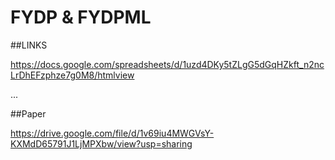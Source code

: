 # FYDP & FYDPML


##LINKS

https://docs.google.com/spreadsheets/d/1uzd4DKy5tZLgG5dGqHZkft_n2ncLrDhEFzphze7g0M8/htmlview

...


##Paper


https://drive.google.com/file/d/1v69iu4MWGVsY-KXMdD65791J1LjMPXbw/view?usp=sharing
